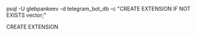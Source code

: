 psql -U glebpankeev -d telegram_bot_db -c "CREATE EXTENSION IF NOT EXISTS vector;"

CREATE EXTENSION


